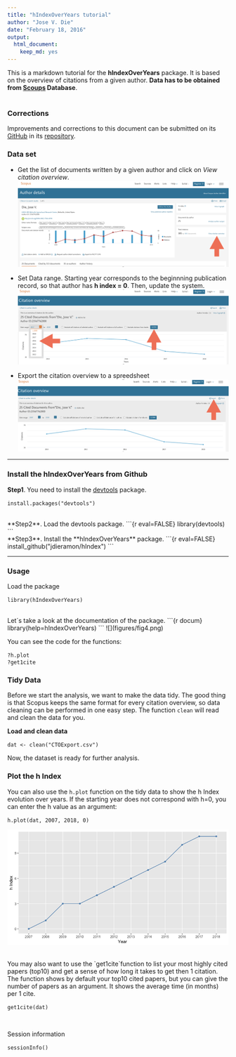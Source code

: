 ```yaml
---
title: "hIndexOverYears tutorial"
author: "Jose V. Die"
date: "February 18, 2016"
output: 
  html_document: 
    keep_md: yes
---
```

  
This is a markdown tutorial for the **hIndexOverYears** package. It is based on the overview of citations from a given author. **Data has to be obtained from [Scoups](www.scopus.com) Database**.  
<br>  
  
### Corrections

Improvements and corrections to this document can be submitted on its [GitHub](https://github.com/jdieramon/hIndex/blob/master/tutorial.Rmd) in its [repository](https://github.com/jdieramon/hIndex).

### Data set
* Get the list of documents written by a given author and click on *View citation overview*.
![](figures/fig1.png)
  

* Set Data range. Starting year corresponds to the beginnning publication record, so that author has **h index = 0**. Then, update the system. 
![](figures/fig2.png)
  
* Export the citation overview to a spreedsheet  
![](figures/fig3.png)

***
  
### Install the hIndexOverYears from Github
**Step1**. You need to install the [devtools](https://github.com/hadley/devtools) package.
```{r eval=FALSE}
install.packages("devtools")
```
<br>
**Step2**. Load the devtools package.
```{r eval=FALSE}
library(devtools)
```
<br>
**Step3**. Install the **hIndexOverYears** package. 
```{r eval=FALSE}
install_github("jdieramon/hIndex")
```

***
  
### Usage
Load the package
```{r message = FALSE}
library(hIndexOverYears)
```

<br>
Let´s take a look at the documentation of the package.
```{r docum}
library(help=hIndexOverYears)
```
![](figures/fig4.png)

  
You can see the code for the functions:
```{r code}
?h.plot
?get1cite
```

### Tidy Data  
Before we start the analysis, we want to make the data tidy. The good thing is that Scopus keeps the same format for every citation overview, so data cleaning can be performed in one easy step. The function `clean` will read and clean the data for you.

**Load and clean data**
```{r}
dat <- clean("CTOExport.csv")
```

Now, the dataset is ready for further analysis.  
    
  
### Plot the h Index  
You can also use the `h.plot` function on the tidy data to show the h Index evolution over years. If the starting year does not correspond with h=0, you can enter the h value as an argument:
```{r plot, eval=FALSE}
h.plot(dat, 2007, 2018, 0)
```
![](figures/Rplot.png)

<br>
You may also want to use the `get1cite`function to list your most highly cited papers (top10) and get a sense of how long it takes to get then 1 citation. 
The function shows by default your top10 cited papers, but you can give the number of papers as an argument. It shows the average time (in months) per 1 cite. 


```{r}
get1cite(dat)
```


<br>


  Session information
```{r}
sessionInfo()
```
